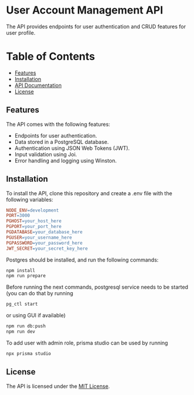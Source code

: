 # User Account Management API

The API provides endpoints for user authentication and CRUD features for user profile.

# Table of Contents

- [Features](#features)
- [Installation](#installation)
- [API Documentation](#api-documentation)
- [License](#license)

## Features

The API comes with the following features:

- Endpoints for user authentication.
- Data stored in a PostgreSQL database.
- Authentication using JSON Web Tokens (JWT).
- Input validation using Joi.
- Error handling and logging using Winston.

## Installation

To install the API, clone this repository and create a .env file with the following variables:

```makefile
NODE_ENV=development
PORT=3000
PGHOST=your_host_here
PGPORT=your_port_here
PGDATABASE=your_database_here
PGUSER=your_username_here
PGPASSWORD=your_password_here
JWT_SECRET=your_secret_key_here
```

Postgres should be installed, and run the following commands:

```sh
npm install
npm run prepare
```

Before running the next commands, postgresql service needs to be started
(you can do that by running

```sh
pg_ctl start
```

or using GUI if available)

```sh
npm run db:push
npm run dev
```

To add user with admin role, prisma studio can be used by running

```sh
npx prisma studio
```

## License

The API is licensed under the [MIT License](https://opensource.org/license/mit/).
